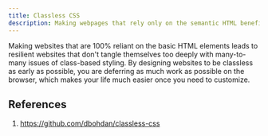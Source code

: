 ```yaml
---
title: Classless CSS
description: Making webpages that rely only on the semantic HTML benefits the users and developers alike.
---
```


Making websites that are 100% reliant on the basic HTML elements leads to resilient websites that don't tangle themselves too deeply with many-to-many issues of class-based styling. By designing websites to be classless as early as possible, you are deferring as much work as possible on the browser, which makes your life much easier once you need to customize.

## References

1. https://github.com/dbohdan/classless-css